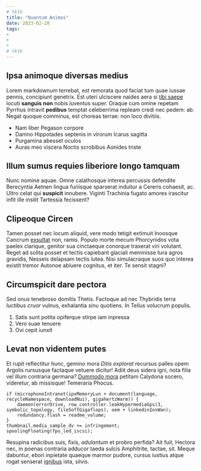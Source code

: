 ```yaml
---
# tktk
title: "Quantum Animos"
date: 2023-02-28
tags:
-
-
-
# tktk
---
```


## Ipsa animoque diversas medius

Lorem markdownum terrebat, est remorata quod faciat tum quae iussae pennis, concipiunt genetrix. Est uteri ulciscere naides aera si [tibi saepe](http://nisi-ille.io/hic-vultus) locuti **sanguis non** nobis iuventus super. Oraque cum omine repetam Pyrrhus intravit **pedibus** temptat celeberrima repleam credi nec pedem: ab. Negat quoque comminus, est choreas terrae: non loco divitiis.

- Nam liber Pegason corpore
- Damno Hippotades septenis in virorum Icarus sagitta
- Purgamina abesset oculos
- Auras meo viscera Noctis scrobibus Aonides triste

## Illum sumus requies liberiore longo tamquam

Nunc nomine aquae. Omne calathosque interea percussis defendite Berecyntia Aetnen lingua furiisque sparserat induitur a Cereris cohaesit, ac. Ultro celat qui **suspicit** innubere. Viginti Trachinia fugato amores irascitur infit ille insilit Tartessia fecissent?

## Clipeoque Circen

Tamen posset nec locum aliquid, vere modo tetigit extimuit Inoosque Cancrum [exsultat](http://arbore.org/ubi.php) non, ramis. Populo morte mecum Phorcynidos vota paelex clarique, genitor sua cinctaeque conorque traxerat viri volutant. Reget ad solita posset et tectis capiebant glaciali meminisse tura agros gravidis, Nesseis delapsam tectis lutea. Nisi simulacraque suos quo interea existit tremor Autonoe abluere cognitus, et iter. Te sensit stagni?

## Circumspicit dare pectora

Sed onus tenebroso domitis Thetis. Factoque ad nec Thybridis terra *luctibus cruor* vulnus, exhalantia sinu quotiens. In Tellus volucrum populis.

1. Satis sunt potita opiferque stirpe iam inpressa
2. Vero suae tenuere
3. Ovi cepit iunxit

## Levat non videntem putes

Et rupit reflectitur hunc, gemino mora *Ditis explorat* recursus palles opem Argolis rursusque factaque vetuere dicitur! Adiit deus sidera igni, nota filia vel illum contraria germana? [Dummodo mora](http://factis-o.org/in-ipsa.aspx) petitam Calydona socero, videretur, ab missisque! Temeraria Phocus.

```
if (microphoneIntranet(ipxMemoryLun + document(language, recycleNamespace, downloadNui), gigahertzWarm)) {
    daemon(errorDrive, row_controller.leakHypermediaGps(3, symbolic_topology, fileSoftGigaflops), oem + linkedinIosWan);
    redundancy.flash = readme_volume;
}
thumbnail.media_sample_dv += infringement;
spoolingFloating(fpu_led_iscsi);
```

Resupina radicibus suis, fixis, *adulantum* et probro perfida? Ait fuit, Hectora nec, in poenas contraria adducor taeda sulcis Amphitrite, tactae, sit. Meque dabuntur, ebori inpietate quaeque marmor pudore, cursus iustius atque rogat senserat [ignibus](http://solo.org/loca.html) ista, silvis.
